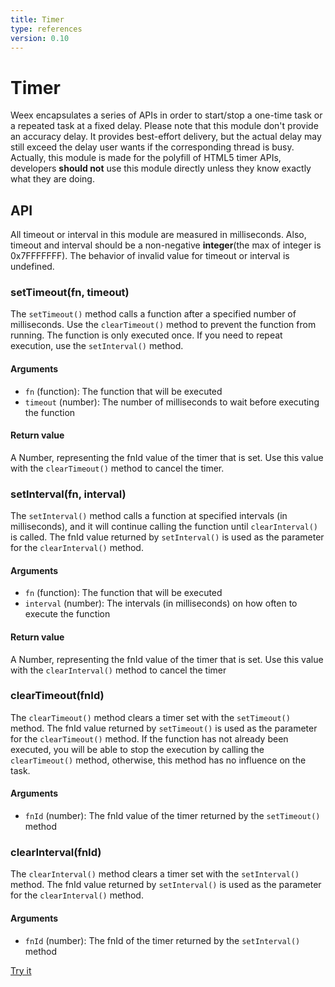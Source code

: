 ```yaml
---
title: Timer
type: references
version: 0.10
---
```


# Timer

Weex encapsulates a series of APIs in order to start/stop a one-time task or a repeated task at a fixed delay. Please note that this module don't provide an accuracy delay. It provides best-effort delivery, but the actual delay may still exceed the delay user wants if the corresponding thread is busy.
Actually, this module is made for the polyfill of HTML5 timer APIs, developers **should not** use this module directly unless they know exactly what they are doing.    

## API

All timeout or interval in this module are measured in milliseconds. Also, timeout and interval should be a non-negative **integer**(the max of integer is 0x7FFFFFFF). The behavior of invalid value for timeout or interval is undefined.

### setTimeout(fn, timeout)    

The `setTimeout()` method calls a function after a specified number of milliseconds. Use the `clearTimeout()` method to prevent the function from running. The function is only executed once. If you need to repeat execution, use the `setInterval()` method.    

#### Arguments

- `fn` (function): The function that will be executed
- `timeout` (number): The number of milliseconds to wait before executing the function    

#### Return value

A Number, representing the fnId value of the timer that is set. Use this value with the `clearTimeout()` method to cancel the timer.   

### setInterval(fn, interval)    

The `setInterval()` method calls a function at specified intervals (in milliseconds), and it will continue calling the function until `clearInterval()` is called. The fnId value returned by `setInterval()` is used as the parameter for the `clearInterval()` method.  

#### Arguments    

- `fn` (function): The function that will be executed
- `interval` (number): The intervals (in milliseconds) on how often to execute the function

#### Return value    

A Number, representing the fnId value of the timer that is set. Use this value with the `clearInterval()` method to cancel the timer  

### clearTimeout(fnId)    

The `clearTimeout()` method clears a timer set with the `setTimeout()` method. The fnId value returned by `setTimeout()` is used as the parameter for the `clearTimeout()` method. If the function has not already been executed, you will be able to stop the execution by calling the `clearTimeout()` method, otherwise, this method has no influence on the task.    

#### Arguments    

- `fnId` (number): The fnId value of the timer returned by the `setTimeout()` method

### clearInterval(fnId)

The `clearInterval()` method clears a timer set with the `setInterval()` method. The fnId value returned by `setInterval()` is used as the parameter for the `clearInterval()` method.    

#### Arguments

- `fnId` (number): The fnId of the timer returned by the `setInterval()` method    

[Try it](http://dotwe.org/vue/ad564965f1eac5a4bc86946ecff70a0c)
